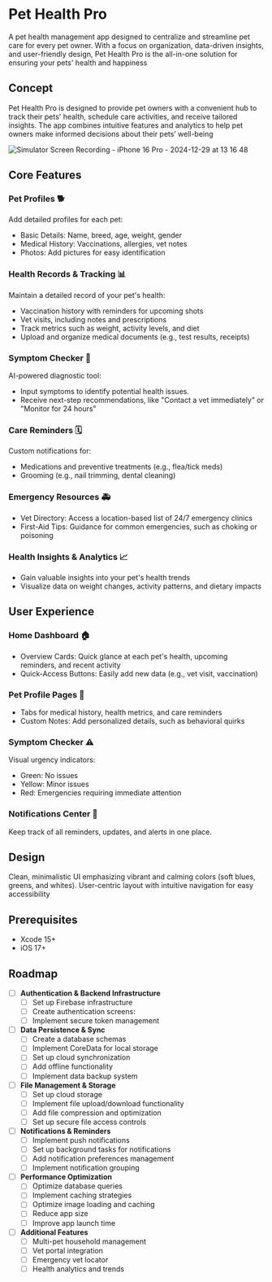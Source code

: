 
# Pet Health Pro
A pet health management app designed to centralize and streamline pet care for every pet owner. With a focus on organization, data-driven insights, and user-friendly design, Pet Health Pro is the all-in-one solution for ensuring your pets' health and happiness

## Concept
Pet Health Pro is designed to provide pet owners with a convenient hub to track their pets' health, schedule care activities, and receive tailored insights. The app combines intuitive features and analytics to help pet owners make informed decisions about their pets’ well-being

![Simulator Screen Recording - iPhone 16 Pro - 2024-12-29 at 13 16 48](https://github.com/user-attachments/assets/98d5dd32-965c-4037-8b4d-6f22c0c07dee)

## Core Features

### Pet Profiles 🐕

Add detailed profiles for each pet:

- Basic Details: Name, breed, age, weight, gender
- Medical History: Vaccinations, allergies, vet notes
- Photos: Add pictures for easy identification

### Health Records & Tracking 📊

Maintain a detailed record of your pet's health:

- Vaccination history with reminders for upcoming shots
- Vet visits, including notes and prescriptions
- Track metrics such as weight, activity levels, and diet
- Upload and organize medical documents (e.g., test results, receipts)

### Symptom Checker 🤒 
AI-powered diagnostic tool:

- Input symptoms to identify potential health issues.
- Receive next-step recommendations, like "Contact a vet immediately" or "Monitor for 24 hours"

### Care Reminders 🗓️

Custom notifications for:

- Medications and preventive treatments (e.g., flea/tick meds)
- Grooming (e.g., nail trimming, dental cleaning)

### Emergency Resources 🚑

- Vet Directory: Access a location-based list of 24/7 emergency clinics
- First-Aid Tips: Guidance for common emergencies, such as choking or poisoning

### Health Insights & Analytics 📈
- Gain valuable insights into your pet's health trends
- Visualize data on weight changes, activity patterns, and dietary impacts
## User Experience

### Home Dashboard 🏠

- Overview Cards: Quick glance at each pet's health, upcoming reminders, and recent activity
- Quick-Access Buttons: Easily add new data (e.g., vet visit, vaccination)

### Pet Profile Pages 🐾

- Tabs for medical history, health metrics, and care reminders
- Custom Notes: Add personalized details, such as behavioral quirks

### Symptom Checker ⚠️

Visual urgency indicators:

- Green: No issues
- Yellow: Minor issues
- Red: Emergencies requiring immediate attention

### Notifications Center 🔔

Keep track of all reminders, updates, and alerts in one place.
## Design

Clean, minimalistic UI emphasizing vibrant and calming colors (soft blues, greens, and whites).
User-centric layout with intuitive navigation for easy accessibility
## Prerequisites

- Xcode 15+
- iOS 17+

## Roadmap

- [ ] **Authentication & Backend Infrastructure**
  - [ ] Set up Firebase infrastructure
  - [ ] Create authentication screens:
  - [ ] Implement secure token management

- [ ] **Data Persistence & Sync**
  - [ ] Create a database schemas
  - [ ] Implement CoreData for local storage
  - [ ] Set up cloud synchronization
  - [ ] Add offline functionality
  - [ ] Implement data backup system

- [ ] **File Management & Storage**
  - [ ] Set up cloud storage
  - [ ] Implement file upload/download functionality
  - [ ] Add file compression and optimization
  - [ ] Set up secure file access controls

- [ ] **Notifications & Reminders**
  - [ ] Implement push notifications
  - [ ] Set up background tasks for notifications
  - [ ] Add notification preferences management
  - [ ] Implement notification grouping

- [ ] **Performance Optimization**
  - [ ] Optimize database queries
  - [ ] Implement caching strategies
  - [ ] Optimize image loading and caching
  - [ ] Reduce app size
  - [ ] Improve app launch time

- [ ] **Additional Features**
  - [ ] Multi-pet household management
  - [ ] Vet portal integration
  - [ ] Emergency vet locator
  - [ ] Health analytics and trends
